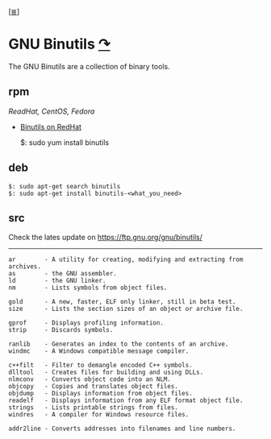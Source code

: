 <!--
File          : gnu-binutils.md

Created       : Mon 02 Nov 2015 22:18:23
Last Modified : Sat 21 Nov 2015 20:41:51
Maintainer    : sharlatan
-->

[[≣](../README.md#Index "Index")]
# GNU Binutils [↷](https://www.gnu.org/software/binutils/) #
The GNU Binutils are a collection of binary tools.

## rpm ##
_ReadHat, CentOS, Fedora_

*   [Binutils on RedHat](http://sources.redhat.com/binutils)

    
    $: sudo yum install binutils

## deb ##

    $: sudo apt-get search binutils
    $: sudo apt-get install binutils-<what_you_need>

## src ##
Check the lates update on https://ftp.gnu.org/gnu/binutils/

---

    ar        - A utility for creating, modifying and extracting from archives.
    as        - the GNU assembler.
    ld        - the GNU linker.
    nm        - Lists symbols from object files.

    gold      - A new, faster, ELF only linker, still in beta test.
    size      - Lists the section sizes of an object or archive file.

    gprof     - Displays profiling information.
    strip     - Discards symbols.

    ranlib    - Generates an index to the contents of an archive.
    windmc    - A Windows compatible message compiler.

    c++filt   - Filter to demangle encoded C++ symbols.
    dlltool   - Creates files for building and using DLLs.
    nlmconv   - Converts object code into an NLM.
    objcopy   - Copies and translates object files.
    objdump   - Displays information from object files.
    readelf   - Displays information from any ELF format object file.
    strings   - Lists printable strings from files.
    windres   - A compiler for Windows resource files.

    addr2line - Converts addresses into filenames and line numbers.
